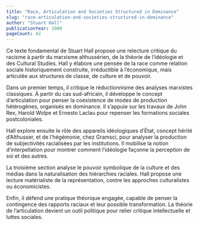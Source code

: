 ```yaml
---
title: "Race, Articulation and Societies Structured in Dominance"
slug: "race-articulation-and-societies-structured-in-dominance"
author: "Stuart Hall"
publicationYear: 1980
pageCount: 42
---
```



Ce texte fondamental de Stuart Hall propose une relecture critique du racisme à partir du marxisme althussérien, de la théorie de l’idéologie et des Cultural Studies. Hall y élabore une pensée de la race comme relation sociale historiquement construite, irréductible à l’économique, mais articulée aux structures de classe, de culture et de pouvoir.

Dans un premier temps, il critique le réductionnisme des analyses marxistes classiques. À partir du cas sud-africain, il développe le concept d’articulation pour penser la coexistence de modes de production hétérogènes, organisés en dominance. Il s’appuie sur les travaux de John Rex, Harold Wolpe et Ernesto Laclau pour repenser les formations sociales postcoloniales.

Hall explore ensuite le rôle des appareils idéologiques d’État, concept hérité d’Althusser, et de l’hégémonie, chez Gramsci, pour analyser la production de subjectivités racialisées par les institutions. Il mobilise la notion d’interpellation pour montrer comment l’idéologie façonne la perception de soi et des autres.

La troisième section analyse le pouvoir symbolique de la culture et des médias dans la naturalisation des hiérarchies raciales. Hall propose une lecture matérialiste de la représentation, contre les approches culturalistes ou économicistes.

Enfin, il défend une pratique théorique engagée, capable de penser la contingence des rapports raciaux et leur possible transformation. La théorie de l’articulation devient un outil politique pour relier critique intellectuelle et luttes sociales.